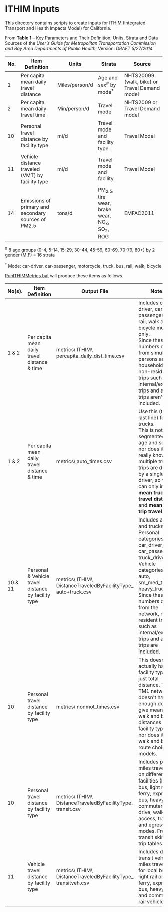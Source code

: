 
# ITHIM Inputs

This directory contains scripts to create inputs for ITHIM (Integrated Transport and Health Impacts
Model) for California.

From **Table 1** – Key Parameters and Their Definition, Units, Strata and Data Sources
of the *User’s Guide for Metropolitan Transportation Commission and Bay Area Departments of Public Health*, Version: *DRAFT 5/27/2014*

No. |  Item Definition                                    | Units           | Strata                        | Source
----|-----------------------------------------------------|-----------------|-------------------------------|-----------------------------------------------
1   | Per capita mean daily travel distance               | Miles/person/d  | Age and sex<sup>#</sup> by mode<sup>&#8224;</sup> | NHTS20099 (walk, bike) or Travel Demand model
2   | Per capita mean daily travel time                   | Min/person/d    | Travel mode                   | NHTS2009 or Travel Demand model
10  | Personal travel distance by facility type           | mi/d            | Travel mode and facility type | Travel Model
11  | Vehicle distance traveled (VMT) by facility type    | mi/d            | Travel mode and facility      | Travel Model
14  | Emissions of primary and secondary sources of PM2.5 | tons/d          | PM<sub>2.5</sub>, tire wear, brake wear, NO<sub>x</sub>, SO<sub>2</sub>, ROG | EMFAC2011


<sup>#</sup> 8 age groups (0-4, 5-14, 15-29, 30-44, 45-59, 60-69, 70-79, 80+) by 2 gender (M,F) = 16 strata

<sup>&#8224;</sup> Mode: car-driver, car-passenger, motorcycle, truck, bus, rail, walk, bicycle

[RunITHIMMetrics.bat](RunITHIMMetrics.bat) will produce these items as follows.

No(s).| Item Definition  | Output File | Notes | Scripts
------|------------------|-------------|-------|---------
1 & 2 | Per capita mean daily travel distance & time | metrics\ ITHIM\ percapita_daily_dist_time.csv | Includes car-driver, car-passenger, bus, rail, walk and bicycle modes only. <br>Since these numbers come from simulated persons and households, non-resident trips such as internal/external trips and airport trips aren't included.| Created by [PerCapitaDailyTravelDistanceTime.Rmd](PerCapitaDailyTravelDistanceTime); this script uses the updated_output of [CoreSummaries.Rmd](../../../model-files/scripts/core_summaries/CoreSummaries.Rmd).
1 & 2 | Per capita mean daily travel distance & time | metrics\ auto_times.csv | Use this (the last line) for trucks. <br>This is not segmented by age and sex, nor does it really know if multiple truck trips are driven by a single driver, so we can only infer **mean truck trip travel distance** and **mean truck trip travel time**. | Produced by [sumAutoTimes.job](../metrics/sumAutoTimes.job)
10 & 11 |Personal & Vehicle travel distance by facility type | metrics\ ITHIM\ DistanceTraveledByFacilityType_ auto+truck.csv | Includes auto and trucks only. <br>Personal categories are car_driver, car_passenger, truck_driver.  Vehicle categories are auto, sm_med_truck, heavy_truck. <br>Since these numbers come from the network, non-resident trips such as internal/external trips and airport trips are included.| Producted by [net2csv_avgload5period.job](../metrics/net2csv_avgload5period.job) to convert the network to CSV, and [DistanceTraveledByFacilityType.py](DistanceTraveledByFacilityType.py).
10 |Personal travel distance by facility type | metrics\ nonmot_times.csv | This doesn't actually have facility type, just total distance.  The TM1 network doesn't have enough detail to give meaningful walk and bike distances by facility types, nor does it have walk and bike route choice models. | Produced using [sumNonmotTimes.job](../metrics/sumNonmotTimes.job), which multiplies skims by trip tables.
10 |Personal travel distance by facility type | metrics\ ITHIM\ DistanceTraveledByFacilityType_ transit.csv | Includes person miles traveled on different facilities (local bus, light rail or ferry, express bus, heavy rail, commuter rail, drive, walk) by access, transit and egress modes. From transit skims x trip tables. | Computed using [sumTransitDistance.job](sumTransitDistance.job).
11 | Vehicle travel distance by facility type | metrics\ ITHIM\ DistanceTraveledByFacilityType_ transitveh.csv | Includes daily transit vehicle miles traveled for local bus, light rail or ferry, express bus, heavy rail, and commuter rail vehicles. | Computed using [DistanceTraveledByFacilityType_transitveh.py](DistanceTraveledByFacilityType_transitveh.py), which reads transit assignment output line files.

